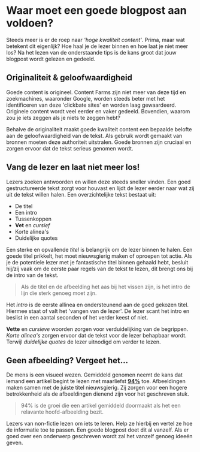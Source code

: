 # Waar moet een goede blogpost aan voldoen?
Steeds meer is er de roep naar *'hoge kwaliteit content'*. Prima, maar wat betekent dit eigenlijk? Hoe haal je de lezer binnen en hoe laat je niet meer los? Na het lezen van de onderstaande tips is de kans groot dat jouw blogpost wordt gelezen en gedeeld.   

## Originaliteit & geloofwaardigheid 
Goede content is origineel. Content Farms zijn niet meer van deze tijd en zoekmachines, waaronder Google, worden steeds beter met het identificeren van deze 'clickbate sites' en worden laag gewaardeerd. Originele content wordt veel eerder en vaker gedeeld. Bovendien, waarom zou je iets zeggen als je niets te zeggen hebt?

Behalve de originaliteit maakt goede kwaliteit content een bepaalde belofte aan de geloofwaardigheid van de tekst. Als gebruik wordt gemaakt van bronnen moeten deze authoriteit uitstralen. Goede bronnen zijn cruciaal en zorgen ervoor dat de tekst serieus genomen wordt.  


## Vang de lezer en laat niet meer los!
Lezers zoeken antwoorden en willen deze steeds sneller vinden. Een goed gestructureerde tekst zorgt voor houvast en lijdt de lezer eerder naar wat zij uit de tekst willen halen. Een overzichtelijke tekst bestaat uit:

* De titel
* Een intro
* Tussenkoppen 
* **Vet** en *cursief*  
* Korte alinea's 
* Duidelijke quotes 

Een sterke en opvallende *titel* is belangrijk om de lezer binnen te halen. Een goede titel prikkelt, het moet nieuwsgierig maken of oproepen tot actie. 
Als je de potentiele lezer met je fantastische titel binnen gehaald hebt, besluit hij/zij vaak om de eerste paar regels van de tekst te lezen, dit brengt ons bij de intro van de tekst. 

> Als de titel en de afbeelding het aas bij het vissen zijn, is het intro de lijn die sterk genoeg moet zijn. 

Het *intro* is de eerste allinea en ondersteunend aan de goed gekozen titel.  Hiermee staat of valt het 'vangen van de lezer'. De lezer scant het intro en beslist in een aantal seconden of het verder keest of niet.

**Vette** en *cursieve* woorden zorgen voor verduidelijking van de begrippen. *Korte alinea's* zorgen ervoor dat de tekst voor de lezer behapbaar wordt. Terwijl *duidelijke quotes* de lezer uitnodigd om verder te lezen.

## Geen afbeelding? Vergeet het...
De mens is een visueel wezen. Gemiddeld genomen neemt de kans dat iemand een artikel begint te lezen met maarliefst [**94%**](http://www.skyword.com/contentstandard/enterprise-marketing/skyword-study-add-images-to-improve-content-performance/) toe. Afbeeldingen maken samen met de juiste titel nieuwsgierig. Zij zorgen voor een hogere betrokkenheid als de afbeeldingen  dienend zijn voor het geschreven stuk. 

> 94% is de groei die een artikel gemiddeld doormaakt als het een relavante hoofd-afbeelding bezit.

Lezers van non-fictie lezen om iets te leren. Help ze hierbij en vertel ze hoe de informatie toe te passen. Een goede blogpost doet dit al vanzelf. Als er goed over een onderwerp geschreven wordt zal het vanzelf genoeg ideeën geven.

